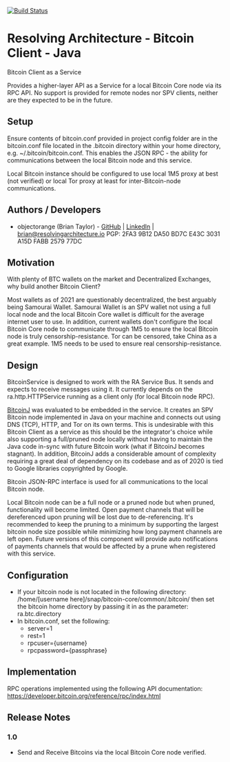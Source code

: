 [![Build Status](https://travis-ci.com/resolvingarchitecture/bitcoin-client-java.svg?branch=master)](https://travis-ci.com/resolvingarchitecture/bitcoin-client-java)

# Resolving Architecture - Bitcoin Client - Java
Bitcoin Client as a Service

Provides a higher-layer API as a Service for a local Bitcoin Core node via its RPC API.
No support is provided for remote nodes nor SPV clients, neither are they expected to be in the future.

## Setup
Ensure contents of bitcoin.conf provided in project config folder are in the bitcoin.conf file located in the .bitcoin
directory within your home directory, e.g. ~/.bitcoin/bitcoin.conf. This enables the JSON RPC - the ability for communications
between the local Bitcoin node and this service.

Local Bitcoin instance should be configured to use local 1M5 proxy at best (not verified) or
local Tor proxy at least for inter-Bitcoin-node communications.

## Authors / Developers

* objectorange (Brian Taylor) - [GitHub](https://github.com/objectorange) | [LinkedIn](https://www.linkedin.com/in/decentralizationarchitect/) | brian@resolvingarchitecture.io PGP: 2FA3 9B12 DA50 BD7C E43C 3031 A15D FABB 2579 77DC

## Motivation
With plenty of BTC wallets on the market and Decentralized Exchanges, why build another Bitcoin Client?

Most wallets as of 2021 are questionably decentralized, the best arguably being Samourai Wallet.
Samourai Wallet is an SPV wallet not using a full local node and the local Bitcoin Core wallet
is difficult for the average internet user to use. In addition, current wallets don't configure
the local Bitcoin Core node to communicate through 1M5 to ensure the local Bitcoin node is truly
censorship-resistance. Tor can be censored, take China as a great example. 1M5 needs to be used
to ensure real censorship-resistance.

## Design
BitcoinService is designed to work with the RA Service Bus. It sends and expects to receive messages using it.
It currently depends on the ra.http.HTTPService running as a client only (for local Bitcoin node RPC).

[BitcoinJ](https://bitcoinj.org/) was evaluated to be embedded in the service. It creates an SPV Bitcoin node implemented in Java
on your machine and connects out using DNS (TCP), HTTP, and Tor on its own terms. This is undesirable with this Bitcoin Client
as a service as this should be the integrator's choice while also supporting a full/pruned node
locally without having to maintain the Java code in-sync with future Bitcoin work (what if BitcoinJ becomes stagnant).
In addition, BitcoinJ adds a considerable amount of complexity requiring a great deal of dependency on its codebase and as of 2020
is tied to Google libraries copyrighted by Google.

Bitcoin JSON-RPC interface is used for all communications to the local Bitcoin node.

Local Bitcoin node can be a full node or a pruned node but when pruned, functionality will become limited.
Open payment channels that will be dereferenced upon pruning will be lost due to de-referencing.
It's recommended to keep the pruning to a minimum by supporting the largest bitcoin node size possible while minimizing how long payment channels are left open.
Future versions of this component will provide auto notifications of payments channels that would be affected by a prune when registered with this service.

## Configuration
* If your bitcoin node is not located in the following directory: /home/[username here]/snap/bitcoin-core/common/.bitcoin/
then set the bitcoin home directory by passing it in as the parameter: ra.btc.directory
* In bitcoin.conf, set the following:
  * server=1
  * rest=1
  * rpcuser={username}
  * rpcpassword={passphrase}

## Implementation
RPC operations implemented using the following API documentation: https://developer.bitcoin.org/reference/rpc/index.html

## Release Notes

### 1.0
* Send and Receive Bitcoins via the local Bitcoin Core node verified.

